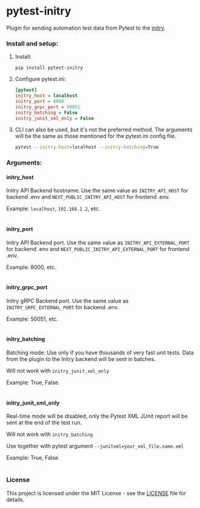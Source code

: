 # pytest-initry

Plugin for sending automation test data from Pytest to the [initry](https://github.com/initry/initry).

### Install and setup:

1. Install:
   ```
   pip install pytest-initry
   ```
2. Configure pytest.ini:
    ```ini
    [pytest]
    initry_host = localhost
    initry_port = 8000
    initry_grpc_port = 50051
    initry_batching = False
    initry_junit_xml_only = False
    ```
3. CLI can also be used, but it's not the preferred method. The arguments will be the same as those mentioned for the pytest.ini config file.
    ```bash
    pytest --initry-host=localhost --initry-batching=True
    ```
   
### Arguments:
#### initry_host
Initry API Backend hostname. Use the same value as `INITRY_API_HOST` for backend .env and `NEXT_PUBLIC_INITRY_API_HOST` for frontend .env.

Example: `localhost`, `192.168.1.2`, etc.
<br><br>

#### initry_port
Initry API Backend port. Use the same value as `INITRY_API_EXTERNAL_PORT` for backend .env and `NEXT_PUBLIC_INITRY_API_EXTERNAL_PORT` for frontend .env.

Example: 8000, etc.
<br><br>

#### initry_grpc_port
Initry gRPC Backend port. Use the same value as `INITRY_GRPC_EXTERNAL_PORT` for backend .env.

Example: 50051, etc.
<br><br>

#### initry_batching
Batching mode: Use only if you have thousands of very fast unit tests. Data from the plugin to the Initry backend will be sent in batches.

Will not work with `initry_junit_xml_only`

Example: True, False.
<br><br>

#### initry_junit_xml_only
Real-time mode will be disabled, only the Pytest XML JUnit report will be sent at the end of the test run.

Will not work with `initry_batching`

Use together with pytest argument `--junitxml=your_xml_file.name.xml`

Example: True, False.
<br><br>


### License
This project is licensed under the MIT License - see the [LICENSE](LICENSE) file for details.
